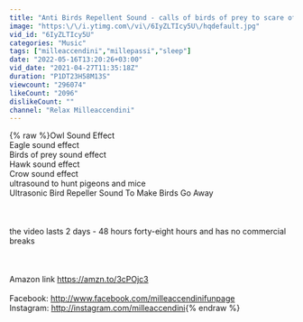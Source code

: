 ```yaml
---
title: "Anti Birds Repellent Sound - calls of birds of prey to scare off pigeons -  sparrows - seagull"
image: "https:\/\/i.ytimg.com\/vi\/6IyZLTIcy5U\/hqdefault.jpg"
vid_id: "6IyZLTIcy5U"
categories: "Music"
tags: ["milleaccendini","millepassi","sleep"]
date: "2022-05-16T13:20:26+03:00"
vid_date: "2021-04-27T11:35:18Z"
duration: "P1DT23H58M13S"
viewcount: "296074"
likeCount: "2096"
dislikeCount: ""
channel: "Relax Milleaccendini"
---
```

{% raw %}Owl Sound Effect <br />Eagle sound effect<br />Birds of prey sound effect<br />Hawk sound effect<br />Crow sound effect<br />ultrasound to hunt pigeons and mice<br />Ultrasonic Bird Repeller Sound To Make Birds Go Away<br /><br /><br /><br />the video lasts 2 days - 48 hours forty-eight hours and has no commercial breaks<br /><br /><br /><br />Amazon link <a rel="nofollow" target="blank" href="https://amzn.to/3cPOjc3">https://amzn.to/3cPOjc3</a><br /><br />Facebook: <a rel="nofollow" target="blank" href="http://www.facebook.com/milleaccendinifunpage">http://www.facebook.com/milleaccendinifunpage</a><br />Instagram: <a rel="nofollow" target="blank" href="http://instagram.com/milleaccendini">http://instagram.com/milleaccendini</a>{% endraw %}
